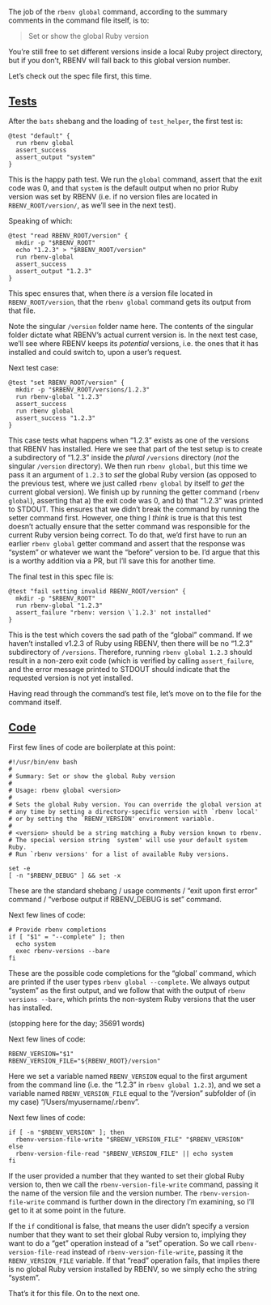 The job of the `rbenv global` command, according to the summary comments in the command file itself, is to:

> Set or show the global Ruby version

You’re still free to set different versions inside a local Ruby project directory, but if you don’t, RBENV will fall back to this global version number.

Let’s check out the spec file first, this time.

## [Tests](https://github.com/rbenv/rbenv/blob/c4395e58201966d9f90c12bd6b7342e389e7a4cb/test/global.bats)

After the `bats` shebang and the loading of `test_helper`, the first test is:

```
@test "default" {
  run rbenv global
  assert_success
  assert_output "system"
}
```

This is the happy path test.  We run the `global` command, assert that the exit code was 0, and that `system` is the default output when no prior Ruby version was set by RBENV (i.e. if no version files are located in `RBENV_ROOT/version/`, as we’ll see in the next test).

Speaking of which:

```
@test "read RBENV_ROOT/version" {
  mkdir -p "$RBENV_ROOT"
  echo "1.2.3" > "$RBENV_ROOT/version"
  run rbenv-global
  assert_success
  assert_output "1.2.3"
}
```

This spec ensures that, when there *is* a version file located in `RBENV_ROOT/version`, that the `rbenv global` command gets its output from that file.

Note the singular `/version` folder name here.  The contents of the singular folder dictate what RBENV’s actual current version is.  In the next test case, we’ll see where RBENV keeps its *potential* versions, i.e. the ones that it has installed and could switch to, upon a user’s request.

Next test case:

```
@test "set RBENV_ROOT/version" {
  mkdir -p "$RBENV_ROOT/versions/1.2.3"
  run rbenv-global "1.2.3"
  assert_success
  run rbenv global
  assert_success "1.2.3"
}
```

This case tests what happens when “1.2.3” exists as one of the versions that RBENV has installed.  Here we see that part of the test setup is to create a subdirectory of “1.2.3” inside the *plural* `/versions` directory (*not* the singular `/version` directory).  We then run `rbenv global`, but this time we pass it an argument of `1.2.3` to *set* the global Ruby version (as opposed to the previous test, where we just called `rbenv global` by itself to *get* the current global version).  We finish up by running the getter command (`rbenv global`), asserting that a) the exit code was 0, and b) that “1.2.3” was printed to STDOUT.  This ensures that we didn’t break the command by running the setter command first.  However, one thing I *think* is true is that this test doesn’t actually ensure that the setter command was responsible for the current Ruby version being correct.  To do that, we’d first have to run an earlier `rbenv global` getter command and assert that the response was “system” or whatever we want the “before” version to be.  I’d argue that this is a worthy addition via a PR, but I’ll save this for another time.

The final test in this spec file is:

```
@test "fail setting invalid RBENV_ROOT/version" {
  mkdir -p "$RBENV_ROOT"
  run rbenv-global "1.2.3"
  assert_failure "rbenv: version \`1.2.3' not installed"
}
```

This is the test which covers the sad path of the “global” command.  If we haven’t installed v1.2.3 of Ruby using RBENV, then there will be no “1.2.3” subdirectory of `/versions`.  Therefore, running `rbenv global 1.2.3` should result in a non-zero exit code (which is verified by calling `assert_failure`, and the error message printed to STDOUT should indicate that the requested version is not yet installed.

Having read through the command’s test file, let’s move on to the file for the command itself.

## [Code](https://github.com/rbenv/rbenv/blob/c4395e58201966d9f90c12bd6b7342e389e7a4cb/libexec/rbenv-global)

First few lines of code are boilerplate at this point:

```
#!/usr/bin/env bash
#
# Summary: Set or show the global Ruby version
#
# Usage: rbenv global <version>
#
# Sets the global Ruby version. You can override the global version at
# any time by setting a directory-specific version with `rbenv local'
# or by setting the `RBENV_VERSION' environment variable.
#
# <version> should be a string matching a Ruby version known to rbenv.
# The special version string `system' will use your default system Ruby.
# Run `rbenv versions' for a list of available Ruby versions.

set -e
[ -n "$RBENV_DEBUG" ] && set -x
```

These are the standard shebang / usage comments / “exit upon first error” command / “verbose output if RBENV_DEBUG is set” command.

Next few lines of code:

```
# Provide rbenv completions
if [ "$1" = "--complete" ]; then
  echo system
  exec rbenv-versions --bare
fi
```

These are the possible code completions for the “global’ command, which are printed if the user types `rbenv global --complete`.  We always output “system” as the first output, and we follow that with the output of `rbenv versions --bare`, which prints the non-system Ruby versions that the user has installed.

(stopping here for the day; 35691 words)

Next few lines of code:

```
RBENV_VERSION="$1"
RBENV_VERSION_FILE="${RBENV_ROOT}/version"
```

Here we set a variable named `RBENV_VERSION` equal to the first argument from the command line (i.e. the “1.2.3” in `rbenv global 1.2.3`), and we set a variable named `RBENV_VERSION_FILE` equal to the “/version” subfolder of (in my case) “/Users/myusername/.rbenv”.

Next few lines of code:

```
if [ -n "$RBENV_VERSION" ]; then
  rbenv-version-file-write "$RBENV_VERSION_FILE" "$RBENV_VERSION"
else
  rbenv-version-file-read "$RBENV_VERSION_FILE" || echo system
fi
```

If the user provided a number that they wanted to set their global Ruby version to, then we call the `rbenv-version-file-write` command, passing it the name of the version file and the version number.  The `rbenv-version-file-write` command is further down in the directory I’m examining, so I’ll get to it at some point in the future.

If the `if` conditional is false, that means the user didn’t specify a version number that they want to set their global Ruby version to, implying they want to do a “get” operation instead of a “set” operation.  So we call `rbenv-version-file-read` instead of `rbenv-version-file-write`, passing it the `RBENV_VERSION_FILE` variable.  If that “read” operation fails, that implies there is no global Ruby version installed by RBENV, so we simply echo the string “system”.

That’s it for this file.  On to the next one.
